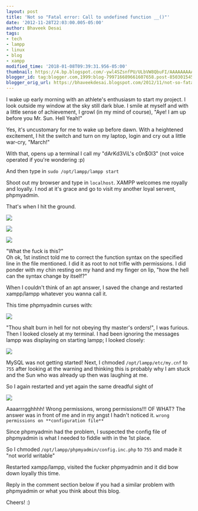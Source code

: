 ```yaml
---
layout: post
title: 'Not so "Fatal error: Call to undefined function __()"'
date: '2012-11-28T22:03:00.005-05:00'
author: Bhaveek Desai
tags:
- tech
- lampp
- linux
- blog
- xampp
modified_time: '2018-01-08T09:39:31.956-05:00'
thumbnail: https://4.bp.blogspot.com/-ywl4SZsnfPU/ULbVW8QbuFI/AAAAAAAAAWw/GCyfP1y3TFk/s72-c/Screenshot+from+2012-11-29+08:53:42.png
blogger_id: tag:blogger.com,1999:blog-799716689661607658.post-850301545328108295
blogger_orig_url: https://bhaveekdesai.blogspot.com/2012/11/not-so-fatal-error-call-to-undefined.html
---
```


I wake up early morning with an athlete's enthusiasm to start my
project. I look outside my window at the sky still dark blue. I smile at
myself and with a little sense of achievement, I growl (in my mind of
course), "Aye! I am up before you Mr. Sun. Hell Yeah!"

Yes, it's uncustomary for me to wake up before dawn. With a heightened
excitement, I hit the switch and turn on my laptop, login and cry out a
little war-cry, "March!"

With that, opens up a terminal I call my "dArKd3ViL's c0n$0l3" (not
voice operated if you're wondering :p)

And then type in `sudo /opt/lampp/lampp start`

Shoot out my browser and type in `localhost`.
XAMPP welcomes me royally and loyally. I nod at it's grace and go to
visit my another loyal servent, phpmyadmin.

That's when I hit the ground.

![](https://4.bp.blogspot.com/-ywl4SZsnfPU/ULbVW8QbuFI/AAAAAAAAAWw/GCyfP1y3TFk/s640/Screenshot+from+2012-11-29+08:53:42.png)

![](http://4.bp.blogspot.com/-ywl4SZsnfPU/ULbVW8QbuFI/AAAAAAAAAWw/GCyfP1y3TFk/s1600/Screenshot+from+2012-11-29+08:53:42.png)

![](http://3.bp.blogspot.com/-lvZd7BZaRAM/ULbI_5rhliI/AAAAAAAAAWI/yWIUHd0YeFw/s1600/Screenshot+from+2012-11-29+07:46:55.png)

"What the fuck is this?"  
Oh ok, 1st instinct told me to correct the function syntax on the
specified line in the file mentioned. I did it as root to not trifle
with permissions. I did ponder with my chin resting on my hand and my
finger on lip, "how the hell can the syntax change by itself?"

When I couldn't think of an apt answer, I saved the change and restarted
xampp/lampp whatever you wanna call it.

This time phpmyadmin curses with:

![](https://3.bp.blogspot.com/-j_iIcHSRVFE/ULbKuBCxW1I/AAAAAAAAAWQ/4md-I6Agh0M/s400/Screenshot+from+2012-11-29+08:08:35.png)


"Thou shalt burn in hell for not obeying thy master's orders!", I was
furious.
Then I looked closely at my terminal. I had been ignoring the messages
lampp was displaying on starting lampp; I looked closely:

![](https://2.bp.blogspot.com/-eSZdW2v7l-U/ULbNmUsi4jI/AAAAAAAAAWg/z74PRX3q9Ak/s640/Screenshot+from+2012-11-29+08:20:40.png)

MySQL was not getting started!
Next, I chmoded `/opt/lampp/etc/my.cnf` to
`755` after looking at the warning and thinking
this is probably why I am stuck and the Sun who was already up then was
laughing at me.

So I again restarted and yet again the same dreadful sight of

![](https://3.bp.blogspot.com/-j_iIcHSRVFE/ULbKuBCxW1I/AAAAAAAAAWQ/4md-I6Agh0M/s400/Screenshot+from+2012-11-29+08%253A08%253A35.png)

Aaaarrrgghhhh!
Wrong permissions, wrong permissions!!!
OF WHAT?
The answer was in front of me and in my angst I hadn't noticed it.
`wrong permissions on **configuration
file**`

Since phpmyadmin had the problem, I suspected the config file of
phpmyadmin is what I needed to fiddle with in the 1st place.

So I chmoded
`/opt/lampp/phpmyadmin/config.inc.php` to
`755` and made it "not world writable"

Restarted xampp/lampp, visited the fucker phpmyadmin and it did bow down
loyally this time.

Reply in the comment section below if you had a similar problem with
phpmyadmin or what you think about this blog.

Cheers! :)
